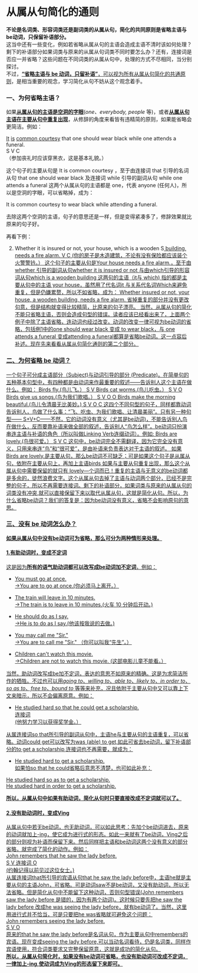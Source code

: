 # 从属从句简化的通则

<b>不论是名词类、形容词类还是副词类的从属从句，简化的共同原则是**省略主语与be动词，只保留补语部分**。</b>  
这当中还有一些变化，例如若省略从属从句的主语会造成主语不清时该如何处理？剩下的补语部分如果词类与原来的从属从句词类不同时要怎么办？还有，连接词是否应一并省略？这些问题在不同词类的从属从句中，处理的方式不尽相同，当分别探讨。  
不过，<u>**“省略主语与 be 动词，只留补语”**，可以视为所有从属从句简化的共通原则</u>，是相当重要的观念，学习简化从句不妨从这个观念着手。

### 一、为何省略主语？


如果<u>**从属从句的主语是空洞的字眼**</u>(<em>one、everybody, people </em>等)，或者<u>**从属从句主语在主要从句中重复出现**</u>，从修辞的角度来看皆有违精简的原则，如果能省略会更简洁。例如：  
>  
<u>It</u> <u>is</u> <u>common courtesy</u> that one should wear black while one attends a funeral.  
S V C  
（参加丧礼时应该穿黑衣，这是基本礼貌。）  

这个句子的主要从句是 It is common courtesy ，至于由连接词 that 引导的名词从句 that one should wear black 及连接词 while 引导的副词从句 while one attends a funeral 这两个从属从句的主语都是 one，代表 anyone (任何人)，所以是空洞的字眼，可以省略掉，成为：  
>  
It is common courtesy to wear black while attending a funeral.  

去除这两个空洞的主语，句子的意思还是一样，但是变得紧凑多了，修辞效果就比原来的句子好。  

再看下例：  
>  
2. Whether it is insured or not, your house, which is a wooden
S<u>
building, needs a fire alarm.
V C
(你的房子是木造建筑，不论有没有保险都应该装个火警警钤。）
这个句子的主要从句是Your house needs a fire alarm.，至于由 whether 引导的副词从句whether it is insured or not 与由which引导的形容词从句which is a wooden building 这两句的主语（it与 which) 指的都是主要从句中的主语 your house，虽然用了代名词it 与关系代名词Which来避免重复，但是仍嫌累赘，所以不如省略，成为：
Whether insured or not, your house, a wooden building, needs a fire alarm.
省掉重复的部分并没有更改句意，但是结构就变得比较精简，比原来的句子漂亮。
当然，从属从句的简化不能只省略主语，否则会造成句型的错误。读者应该已经看出来了，上面两个例子中除了主语省略，连动词也经过改变。动词的改变一律可视为be动词的省略，包括例1中的one should wear black 变成 to wear black，与 one attends a funeral 变成attending a funeral都算是省略be动词。这一点容后补述。现在先来看看从属从句简化通则的第二个部分。

### 二、为何省略 be 动词？


一个句子可分成主语部分（Subject)与动词引导的部分 (Predicate)。在简单句的五种基本句型中，有四种都是由动词来作最重要的叙述——告诉别人这个主语在做什么。例如：
Birds fly.(鸟儿飞。）
S V
Birds cat worms.(鸟儿吃虫。）
S V O
Birds give us songs.(鸟为我们歌唱。）
S V O O
Birds make the morning beautiful.(鸟儿令清晨无比美妙。)
S V O C
这四个不同句型的句子，同样都靠动词告诉别人，鸟做了什么事：“飞、吃虫、为我们歌唱、让清晨美丽”。只有另一种句型—— S+V+C——不然，它的动词没有意义（尤其是be动词)，不能告诉别人鸟在做什么，反而要靠补语来做全部的叙述，告诉别人“鸟怎么样”。be动词只扮演串连主语与补语的角色（所以叫做Linking Verb连缀动词）。例如:
Birds are lovely.(鸟很可爱。）
S V C
这句中，be动词完全不需翻译，因为它完全没有意义，只用来串连“鸟”和“很可爱”，是由补语来负责表达对于主语的叙述。
如果Birds are lovely.是主要从句，那么be动词不可缺乏；可是如果这个句子是从属从句，依附在主要从句上，再加上主语birds 如果与主要从句重复出现，那么这个从属从句中需要保留的就只有 lovely—个词而已！重复的主语与无意义的be动词都是多余的，徒然浪费文字。这个从属从句去掉了主语与动词两个部分，已经不是完整的句子，所以不再需要连接词。剩下的补语部分，如果词类与原来的从属从句的词类没有冲突,就可以直接保留下来以取代从属从句，这就是简化从句。所以，为什么省略be动词？我们的答复是：因为be动词没有意义，省略不会影响原句的意思。

### 三、没有 be 动词怎么办？


<b>如果从属从句中没有be动词可为省略，那么可分为两种情形来处理。</b>  

#### 1.有助动词时，变成不定词

  
这是因为**所有的语气助动词都可以改写成be动词加不定词**，例如：  
- You must go at once.  
→You are to go at once.(你必须马上离开。）  

- The train will leave in 10 minutes.  
→The train is to leave in 10 minutes.(火车 10 分钟后开动。) 

- He should do as I say.  
→He is to do as I say.(他该按我说的去做。)  

- You may call me "Sir."  
→You are to call me "Sir." （你可以叫我“先生”。）  

- Children can't watch this movie.  
→Children are not to watch this movie. (这部电影儿童不能看。）  

当然，助动词改写成be加不定词，表达的意思不如原来的精确。这是为求简洁所作的牺牲。不过也可以用<em>going to、willing to、able to、likely to、in order to、so as to、free to、bound to</em> 等等来补充，况且依附于主要从句中又可以靠上下文来暗示，所以不会偏离原意。例如：  
- He studied hard so that he could get a scholarship.  
连接词  
(他努力学习以获得奖学金。）  

从属连接词so that所引导的副词从句中，主语he与主要从句的主语重复，可以省略。动词could get可以改写为was (able) to get,如此可省去be动词，留下补语部分的to get a scholarship,连接词也不再需要，就成为：  
- He studied hard to get a scholarship.  
如果怕so that he could省略后意思不清楚，也可如此补充：  
>  
He studied hard so as to get a scholarship.  
He studied hard in order to get a scholarship.  

<b>所以，**从属从句**中如果**有助动词**，简化从句时只要**直接改成不定词**就可以了。</b>  
#### 2.没有助动词时，变成Ving
从属从句中若无be动词，也无助动词，可以如此思考：先加个be动词进去，原来的动词就加上-ing，使它成为进行式的形态。如此一来就有了be动词，Ving之后的部分则视为补语而保留下来。然后同样把主语和be动词这两个没有意义的部分省略，就完成了简化的动作。例如：  
John remembers that he saw the lady before.  
S V 连接词 O  
(约翰记得以前见过这位女士。)  
从属连接词that所引导的宾语从句that he saw the lady before中，主语he就是主要从句的主语John，可省略。可是动词saw不是be动词，又没有助动词，所以无法省略。但是简化从句中不能留下这种动词，否则句型错误(John remembers saw the lady before 是错的，因为有两个动词)。这时候只要先把he saw the lady before 改成he was seeing the lady before，就有be动词了。当然，这里用进行式并不恰当，可是只要把he was省略就可避免这个问题：  
John remembers seeing the lady before.  
S V O  
原来的that he saw the lady before是名词从句，作为主要从句中remembers的宾语。现在变成seeing the lady before,可以当动名词看待，仍是名词类，同样作宾语使用，符合词类要求又完整保留原意，这就是成功的简化从句。  
<b>所以，**从属从句简化**时，**如果没有be动词可省略**，也**没有助动词可改成不定词**，**一律加上-ing**,**使动词成为Ving**的形态留下来即可。</b>